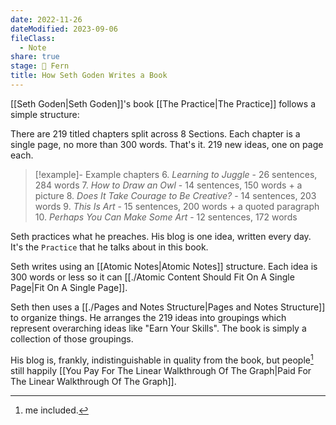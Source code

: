 ```yaml
---
date: 2022-11-26
dateModified: 2023-09-06
fileClass:
  - Note
share: true
stage: 🌿 Fern
title: How Seth Goden Writes a Book
---
```


[[Seth Goden|Seth Goden]]'s book [[The Practice|The Practice]] follows a simple structure: 

There are 219 titled chapters split across 8 Sections. 
Each chapter is a single page, no more than 300 words.
That's it. 
219 new ideas, one on page each.

>[!example]- Example chapters
> 6. _Learning to Juggle_ - 26 sentences, 284 words
> 7. _How to Draw an Owl_ - 14 sentences, 150 words + a picture
> 8. _Does It Take Courage to Be Creative?_ - 14 sentences, 203 words
> 9. _This Is Art_ - 15 sentences, 200 words + a quoted paragraph
> 10. _Perhaps You Can Make Some Art_ - 12 sentences, 172 words

Seth practices what he preaches. His blog is one idea, written every day. It's the `Practice` that he talks about in this book.

Seth writes using an [[Atomic Notes|Atomic Notes]] structure. Each idea is 300 words or less so it can [[./Atomic Content Should Fit On A Single Page|Fit On A Single Page]]. 

Seth then uses a [[./Pages and Notes Structure|Pages and Notes Structure]] to organize things. He arranges the 219 ideas into groupings which represent overarching ideas like "Earn Your Skills". The book is simply a collection of those groupings.

His blog is, frankly, indistinguishable in quality from the book, but people[^1] still happily [[You Pay For The Linear Walkthrough Of The Graph|Paid For The Linear Walkthrough Of The Graph]]. 

[^1]: me included.
